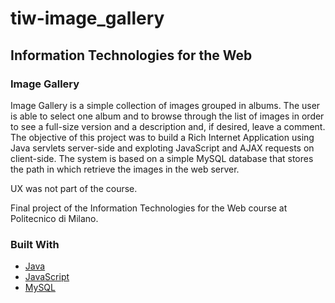 # tiw-image_gallery

## Information Technologies for the Web 

### Image Gallery

Image Gallery is a simple collection of images grouped in albums. The user is able to select one album and to browse through the list of images in order to see a full-size version and a description and, if desired, leave a comment.
The objective of this project was to build a Rich Internet Application using Java servlets server-side and exploting JavaScript and AJAX requests on client-side. The system is based on a simple MySQL database that stores the path in which retrieve the images in the web server. 

UX was not part of the course.

Final project of the Information Technologies for the Web course at Politecnico di Milano.

### Built With

* [Java](https://www.java.com/)
* [JavaScript](https://developer.mozilla.org/en-US/docs/Web/JavaScript)
* [MySQL](https://www.mysql.com/)

